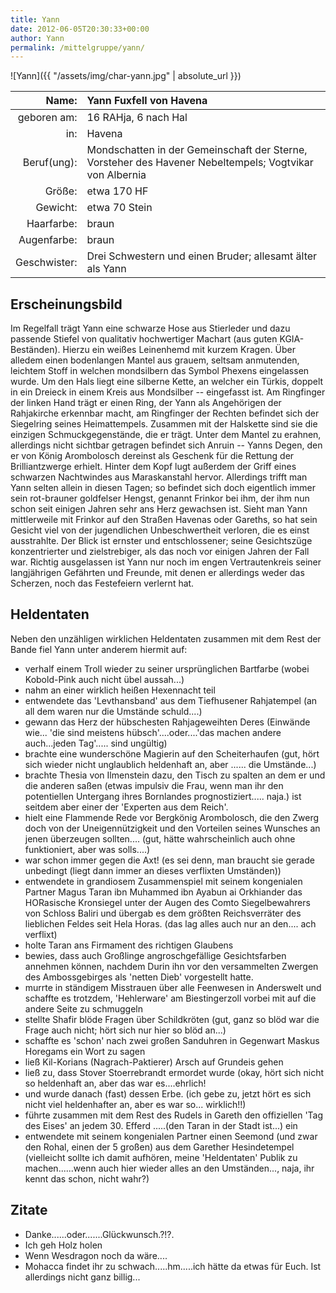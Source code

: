 ```yaml
---
title: Yann
date: 2012-06-05T20:30:33+00:00
author: Yann
permalink: /mittelgruppe/yann/
---
```


![Yann]({{ "/assets/img/char-yann.jpg" | absolute_url }})

| Name:        | Yann Fuxfell von Havena                                                                                 |
| -----------: | :------------------------------------------------------------------------------------------------------ |
| geboren am:  | 16 RAHja, 6 nach Hal                                                                                    |
| in:          | Havena                                                                                                  |
| Beruf(ung):  | Mondschatten in der Gemeinschaft der Sterne, Vorsteher des Havener Nebeltempels; Vogtvikar von Albernia |
| Größe:       | etwa 170 HF                                                                                             |
| Gewicht:     | etwa 70 Stein                                                                                           |
| Haarfarbe:   | braun                                                                                                   |
| Augenfarbe:  | braun                                                                                                   |
| Geschwister: | Drei Schwestern und einen Bruder; allesamt älter als Yann                                               |

## Erscheinungsbild

Im Regelfall trägt Yann eine schwarze Hose aus Stierleder und dazu passende Stiefel von qualitativ hochwertiger Machart (aus guten KGIA-Beständen). Hierzu ein weißes Leinenhemd mit kurzem Kragen. Über alledem einen bodenlangen Mantel aus grauem, seltsam anmutenden, leichtem Stoff in welchen mondsilbern das Symbol Phexens eingelassen wurde. Um den Hals liegt eine silberne Kette, an welcher ein Türkis, doppelt in ein Dreieck in einem Kreis aus Mondsilber -- eingefasst ist. Am Ringfinger der linken Hand trägt er einen Ring, der Yann als Angehörigen der Rahjakirche erkennbar macht, am Ringfinger der Rechten befindet sich der Siegelring seines Heimattempels. Zusammen mit der Halskette sind sie die einzigen Schmuckgegenstände, die er trägt. Unter dem Mantel zu erahnen, allerdings nicht sichtbar getragen befindet sich Anruin -- Yanns Degen, den er von König Arombolosch dereinst als Geschenk für die Rettung der Brilliantzwerge erhielt. Hinter dem Kopf lugt außerdem der Griff eines schwarzen Nachtwindes aus Maraskanstahl hervor. Allerdings trifft man Yann selten allein in diesen Tagen; so befindet sich doch eigentlich immer sein rot-brauner goldfelser Hengst, genannt Frinkor bei ihm, der ihm nun schon seit einigen Jahren sehr ans Herz gewachsen ist. Sieht man Yann mittlerweile mit Frinkor auf den Straßen Havenas oder Gareths, so hat sein Gesicht viel von der jugendlichen Unbeschwertheit verloren, die es einst ausstrahlte. Der Blick ist ernster und entschlossener; seine Gesichtszüge konzentrierter und zielstrebiger, als das noch vor einigen Jahren der Fall war. Richtig ausgelassen ist Yann nur noch im engen Vertrautenkreis seiner langjährigen Gefährten und Freunde, mit denen er allerdings weder das Scherzen, noch das Festefeiern verlernt hat.

## Heldentaten

Neben den unzähligen wirklichen Heldentaten zusammen mit dem Rest der Bande fiel Yann unter anderem hiermit auf:

  * verhalf einem Troll wieder zu seiner ursprünglichen Bartfarbe (wobei Kobold-Pink auch nicht übel aussah...)
  * nahm an einer wirklich heißen Hexennacht teil
  * entwendete das 'Levthansband' aus dem Tiefhusener Rahjatempel (an all dem waren nur die Umstände schuld....)
  * gewann das Herz der hübschesten Rahjageweihten Deres (Einwände wie... 'die sind meistens hübsch'....oder....'das machen andere auch...jeden Tag'..... sind ungültig)
  * brachte eine wunderschöne Magierin auf den Scheiterhaufen (gut, hört sich wieder nicht unglaublich heldenhaft an, aber ...... die Umstände...)
  * brachte Thesia von Ilmenstein dazu, den Tisch zu spalten an dem er und die anderen saßen (etwas impulsiv die Frau, wenn man ihr den potentiellen Untergang ihres Bornlandes prognostiziert..... naja.) ist seitdem aber einer der 'Experten aus dem Reich'.
  * hielt eine Flammende Rede vor Bergkönig Arombolosch, die den Zwerg doch von der Uneigennützigkeit und den Vorteilen seines Wunsches an jenen überzeugen sollten.... (gut, hätte wahrscheinlich auch ohne funktioniert, aber was solls....)
  * war schon immer gegen die Axt! (es sei denn, man braucht sie gerade unbedingt (liegt dann immer an dieses verflixten Umständen))
  * entwendete in grandiosem Zusammenspiel mit seinem kongenialen Partner Magus Taran ibn Muhammed ibn Ayabun ai Orkhiander das HORasische Kronsiegel unter der Augen des Comto Siegelbewahrers von Schloss Baliri und übergab es dem größten Reichsverräter des lieblichen Feldes seit Hela Horas. (das lag alles auch nur an den.... ach verflixt)
  * holte Taran ans Firmament des richtigen Glaubens
  * bewies, dass auch Großlinge angroschgefällige Gesichtsfarben annehmen können, nachdem Durin ihn vor den versammelten Zwergen des Ambossgebirges als 'netten Dieb' vorgestellt hatte.
  * murrte in ständigem Misstrauen über alle Feenwesen in Anderswelt und schaffte es trotzdem, 'Hehlerware' am Biestingerzoll vorbei mit auf die andere Seite zu schmuggeln
  * stellte Shafir blöde Fragen über Schildkröten (gut, ganz so blöd war die Frage auch nicht; hört sich nur hier so blöd an...)
  * schaffte es 'schon' nach zwei großen Sanduhren in Gegenwart Maskus Horegams ein Wort zu sagen
  * ließ Kil-Korians (Nagrach-Paktierer) Arsch auf Grundeis gehen
  * ließ zu, dass Stover Stoerrebrandt ermordet wurde (okay, hört sich nicht so heldenhaft an, aber das war es....ehrlich!
  * und wurde danach (fast) dessen Erbe. (ich gebe zu, jetzt hört es sich nicht viel heldenhafter an, aber es war so... wirklich!!)
  * führte zusammen mit dem Rest des Rudels in Gareth den offiziellen 'Tag des Eises' an jedem 30. Efferd .....(den Taran in der Stadt ist...) ein
  * entwendete mit seinem kongenialen Partner einen Seemond (und zwar den Rohal, einen der 5 großen) aus dem Garether Hesindetempel (vielleicht sollte ich damit aufhören, meine 'Heldentaten' Publik zu machen......wenn auch hier wieder alles an den Umständen..., naja, ihr kennt das schon, nicht wahr?)

## Zitate

  * Danke......oder.......Glückwunsch.?!?.
  * Ich geh Holz holen
  * Wenn Wesdragon noch da wäre....
  * Mohacca findet ihr zu schwach.....hm.....ich hätte da etwas für Euch. Ist allerdings nicht ganz billig...
